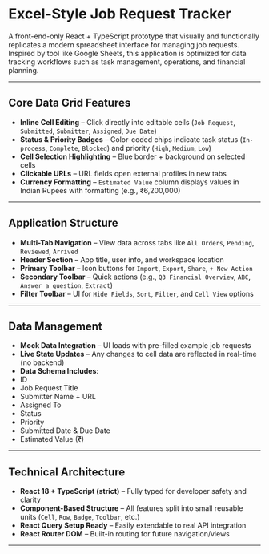 # Excel-Style Job Request Tracker

A front-end-only React + TypeScript prototype that visually and functionally replicates a modern spreadsheet interface for managing job requests. Inspired by tool like Google Sheets, this application is optimized for data tracking workflows such as task management, operations, and financial planning.

---

##  Core Data Grid Features

-  **Inline Cell Editing** – Click directly into editable cells (`Job Request`, `Submitted`, `Submitter`, `Assigned`, `Due Date`)
-  **Status & Priority Badges** – Color-coded chips indicate task status (`In-process`, `Complete`, `Blocked`) and priority (`High`, `Medium`, `Low`)
-  **Cell Selection Highlighting** – Blue border + background on selected cells
-  **Clickable URLs** – URL fields open external profiles in new tabs
-  **Currency Formatting** – `Estimated Value` column displays values in Indian Rupees with formatting (e.g., ₹6,200,000)

---

## Application Structure

-  **Multi-Tab Navigation** – View data across tabs like `All Orders`, `Pending`, `Reviewed`, `Arrived`
-  **Header Section** – App title, user info, and workspace location
-  **Primary Toolbar** – Icon buttons for `Import`, `Export`, `Share`, `+ New Action`
-  **Secondary Toolbar** – Quick actions (e.g., `Q3 Financial Overview`, `ABC`, `Answer a question`, `Extract`)
-  **Filter Toolbar** – UI for `Hide Fields`, `Sort`, `Filter`, and `Cell View` options

---

## Data Management

-  **Mock Data Integration** – UI loads with pre-filled example job requests
-  **Live State Updates** – Any changes to cell data are reflected in real-time (no backend)
-  **Data Schema Includes**:  
  - ID  
  - Job Request Title  
  - Submitter Name + URL  
  - Assigned To  
  - Status  
  - Priority  
  - Submitted Date & Due Date  
  - Estimated Value (₹)

---


##  Technical Architecture

-  **React 18 + TypeScript (strict)** – Fully typed for developer safety and clarity
-  **Component-Based Structure** – All features split into small reusable units (`Cell`, `Row`, `Badge`, `Toolbar`, etc.)
-  **React Query Setup Ready** – Easily extendable to real API integration
-  **React Router DOM** – Built-in routing for future navigation/views

---
